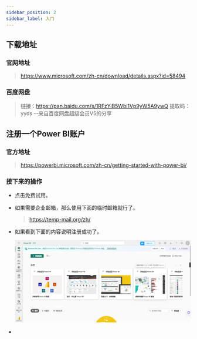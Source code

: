 ```yaml
---
sidebar_position: 2
sidebar_label: 入门
---
```


## 下载地址

### 官网地址
> https://www.microsoft.com/zh-cn/download/details.aspx?id=58494

### 百度网盘

>链接：https://pan.baidu.com/s/1RFzYiB5Wbi1Vp9yW5A9ywQ 
提取码：yyds 
--来自百度网盘超级会员V5的分享

## 注册一个Power BI账户

### 官方地址
>https://powerbi.microsoft.com/zh-cn/getting-started-with-power-bi/

### 接下来的操作

- 点击免费试用。

- 如果需要企业邮箱，那么使用下面的临时邮箱就行了。
  
    >https://temp-mail.org/zh/

<!-- xahodi8765@horsgit.com -->
<!-- fkadshf463287@ -->

<!-- wejilo1409@searpen.com -->
<!-- fdaskjfhk4872368% -->
- 如果看到下面的内容说明注册成功了。
  
  ![注册成功图片](./img/d804a46a6b484e19d5d668cd1cba043.png)
- 

